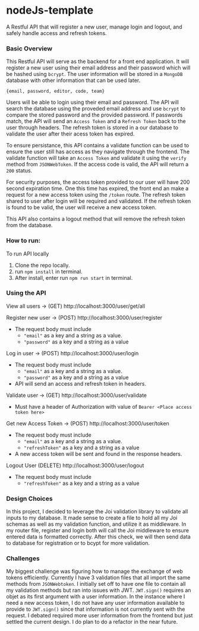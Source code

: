 # nodeJs-template

A Restful API that will register a new user, manage login and logout, and safely handle access and refresh tokens.

### Basic Overview

This Restful API will serve as the backend for a front end application. It will register a new user using their email address and their password which will be hashed using `bcrypt`. The user
information will be stored in a `MongoDB` database with other information that can be used later.

`{email, password, editor, code, team}`

Users will be able to login using their email and password. The API will search the database using the proveded email address and use `bcrypt` to compare the stored password and the provided password.
If passwords match, the API will send an `Access Token` and a `Refresh Token` back to the user through headers. The refresh token is stored in a our database to validate the user after their acess
token has expired.

To ensure persistance, this API contains a validate function can be used to ensure the user still has access as they navigate through the frontend. The validate function will take an `Access Token`
and validate it using the `verify` method from `JSONWebToken`. If the access code is valid, the API will return a `200` status.

For security purposes, the access token provided to our user will have 200 second expiration time. One this time has expired, the front end an make a request for a new access token using the `/token`
route. The refresh token shared to user after login will be required and validated. If the refresh token is found to be valid, the user will receive a new access token.

This API also contains a logout method that will remove the refresh token from the database.

### How to run:

To run API locally

1. Clone the repo locally.
2. run `npm install` in terminal.
3. After install, enter run `npm run start` in terminal.

### Using the API

View all users -> (GET) http://localhost:3000/user/get/all

Register new user -> (POST) http://localhost:3000/user/register

-   The request body must include
    -   `"email"` as a key and a string as a value.
    -   `"password"` as a key and a string as a value

Log in user -> (POST) http://localhost:3000/user/login

-   The request body must include
    -   `"email"` as a key and a string as a value.
    -   `"password"` as a key and a string as a value
-   API will send an access and refresh token in headers.

Validate user -> (GET) http://localhost:3000/user/validate

-   Must have a header of Authorization with value of `Bearer <Place access token here>`

Get new Access Token -> (POST) http://localhost:3000/user/token

-   The request body must include
    -   `"email"` as a key and a string as a value.
    -   `"refreshToken"` as a key and a string as a value
-   A new access token will be sent and found in the response headers.

Logout User (DELETE) http://localhost:3000/user/logout

-   The request body must include
    -   `"refreshToken"` as a key and a string as a value

### Design Choices

In this project, I decided to leverage the Joi validation library to validate all inputs to my database. It made sense to create a file to hold all my Joi schemas as well as my validation function,
and utilize it as middleware. In my router file, register and login both will call the Joi middleware to ensure entered data is formatted correctly. After this check, we will then send data to
database for registration or to bcypt for more validation.

### Challenges

My biggest challenge was figuring how to manage the exchange of web tokens efficiently. Currently I have 3 validation files that all import the same methods from `JSONWebtoken`. I initially set off to
have one file to contain all my validation methods but ran into issues with JWT. `JWT.sign()` requires an objet as its first argument with a user information. In the instance where I need a new access
token, I do not have any user information available to provide to `JWT.sign()` since that information is not currently sent with the request. I debated required more user information from the frontend
but just settled the current design. I do plan to do a refactor in the near future.
